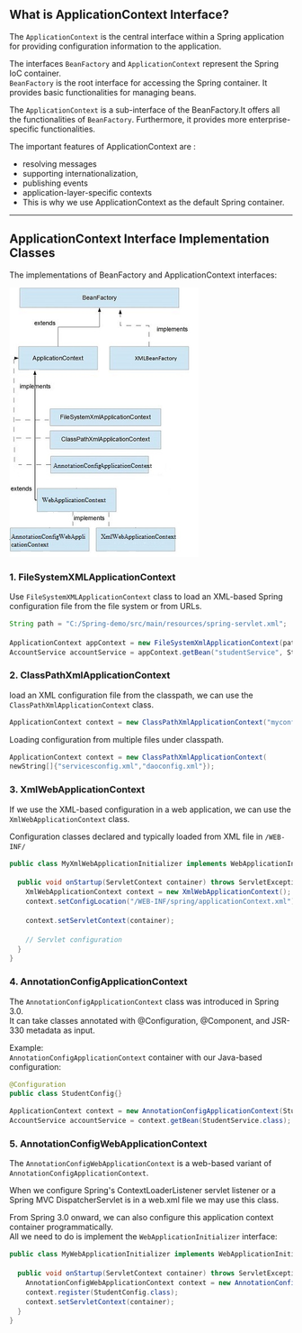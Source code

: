 
## **What is ApplicationContext Interface?**

The `ApplicationContext` is the central interface within a Spring application for providing configuration information to the application. 

The interfaces `BeanFactory` and `ApplicationContext` represent the Spring IoC container.   
`BeanFactory` is the root interface for accessing the Spring container. It provides basic functionalities for managing beans.

The `ApplicationContext` is a sub-interface of the BeanFactory.It offers all the functionalities of `BeanFactory`. Furthermore, it provides more enterprise-specific functionalities. 

The important features of ApplicationContext are :
- resolving messages
- supporting internationalization,
- publishing events
- application-layer-specific contexts
- This is why we use ApplicationContext as the default Spring container.


---

## **ApplicationContext Interface Implementation Classes**

The implementations of BeanFactory and ApplicationContext interfaces:

![application Context](./images/beanfactory-vs-applicationcontext.jpeg)


### **1. FileSystemXMLApplicationContext**

Use `FileSystemXMLApplicationContext` class to load an XML-based Spring configuration file from the file system or from URLs. 
```java
String path = "C:/Spring-demo/src/main/resources/spring-servlet.xml";

ApplicationContext appContext = new FileSystemXmlApplicationContext(path);
AccountService accountService = appContext.getBean("studentService", StudentService.class);
```

### **2. ClassPathXmlApplicationContext**

load an XML configuration file from the classpath, we can use the `ClassPathXmlApplicationContext` class. 

```java
ApplicationContext context = new ClassPathXmlApplicationContext("myconfig.xml");
```

Loading configuration from multiple files under classpath.

```java
ApplicationContext context = new ClassPathXmlApplicationContext(
newString[]{"servicesconfig.xml","daoconfig.xml"});
```

### **3. XmlWebApplicationContext**

If we use the XML-based configuration in a web application, we can use the `XmlWebApplicationContext` class.

Configuration classes declared and typically loaded from XML file in `/WEB-INF/`


```java
public class MyXmlWebApplicationInitializer implements WebApplicationInitializer {

  public void onStartup(ServletContext container) throws ServletException {
    XmlWebApplicationContext context = new XmlWebApplicationContext();
    context.setConfigLocation("/WEB-INF/spring/applicationContext.xml");

    context.setServletContext(container);

    // Servlet configuration
  }
}
```

### **4. AnnotationConfigApplicationContext**

The `AnnotationConfigApplicationContext` class was introduced in Spring 3.0.   
It can take classes annotated with @Configuration, @Component, and JSR-330 metadata as input.


Example:   
`AnnotationConfigApplicationContext` container with our Java-based configuration:

```java
@Configuration
public class StudentConfig{}
```
```java
ApplicationContext context = new AnnotationConfigApplicationContext(StudentConfig.class);
AccountService accountService = context.getBean(StudentService.class);
```


### **5. AnnotationConfigWebApplicationContext**

The `AnnotationConfigWebApplicationContext` is a web-based variant of `AnnotationConfigApplicationContext`.  

When we configure Spring's ContextLoaderListener servlet listener or a Spring MVC DispatcherServlet is in a web.xml file we may use this class.   


From Spring 3.0 onward, we can also configure this application context container programmatically.  
All we need to do is implement the `WebApplicationInitializer` interface:

```java
public class MyWebApplicationInitializer implements WebApplicationInitializer {

  public void onStartup(ServletContext container) throws ServletException {
    AnnotationConfigWebApplicationContext context = new AnnotationConfigWebApplicationContext();
    context.register(StudentConfig.class);
    context.setServletContext(container);
  }
}
```